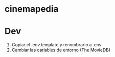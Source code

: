 # cinemapedia

# Dev

1. Copiar el .env.template y renombrarlo a .env
2. Cambiar las cariables de entorno (The MovieDB)
